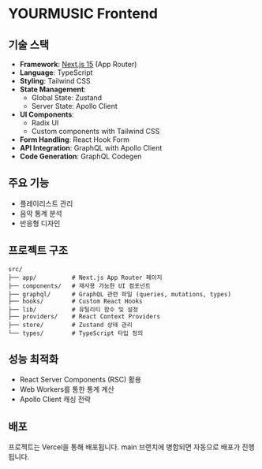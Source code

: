 # YOURMUSIC Frontend

## 기술 스택

- **Framework**: [Next.js 15](https://nextjs.org) (App Router)
- **Language**: TypeScript
- **Styling**: Tailwind CSS
- **State Management**:
  - Global State: Zustand
  - Server State: Apollo Client
- **UI Components**:
  - Radix UI
  - Custom components with Tailwind CSS
- **Form Handling**: React Hook Form
- **API Integration**: GraphQL with Apollo Client
- **Code Generation**: GraphQL Codegen

## 주요 기능

- 플레이리스트 관리
- 음악 통계 분석
- 반응형 디자인

## 프로젝트 구조

```
src/
├── app/          # Next.js App Router 페이지
├── components/   # 재사용 가능한 UI 컴포넌트
├── graphql/      # GraphQL 관련 파일 (queries, mutations, types)
├── hooks/        # Custom React Hooks
├── lib/          # 유틸리티 함수 및 설정
├── providers/    # React Context Providers
├── store/        # Zustand 상태 관리
└── types/        # TypeScript 타입 정의
```

## 성능 최적화

- React Server Components (RSC) 활용
- Web Workers를 통한 통계 계산
- Apollo Client 캐싱 전략

## 배포

프로젝트는 Vercel을 통해 배포됩니다. main 브랜치에 병합되면 자동으로 배포가 진행됩니다.
